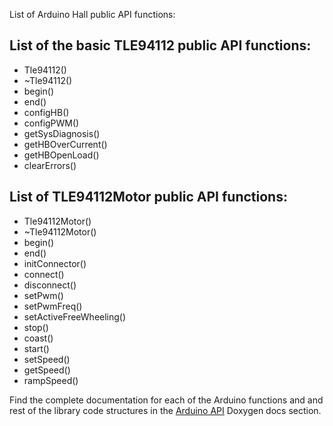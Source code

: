 
List of Arduino Hall public API functions:

## List of the basic TLE94112 public API functions:

* Tle94112()
* ~Tle94112()
* begin()
* end()
* configHB()
* configPWM()
* getSysDiagnosis()
* getHBOverCurrent()
* getHBOpenLoad()
* clearErrors()

## List of TLE94112Motor public API functions:

* Tle94112Motor()
* ~Tle94112Motor()
* begin()
* end()
* initConnector()
* connect()
* disconnect()
* setPwm()
* setPwmFreq()
* setActiveFreeWheeling()
* stop()
* coast()
* start()
* setSpeed()
* getSpeed()
* rampSpeed()

Find the complete documentation for each of the Arduino functions and and rest of the library code structures in the [Arduino API](https://infineon.github.io/multi-half-bridge/d5/d74/group__tle94112ino.html) Doxygen docs section.